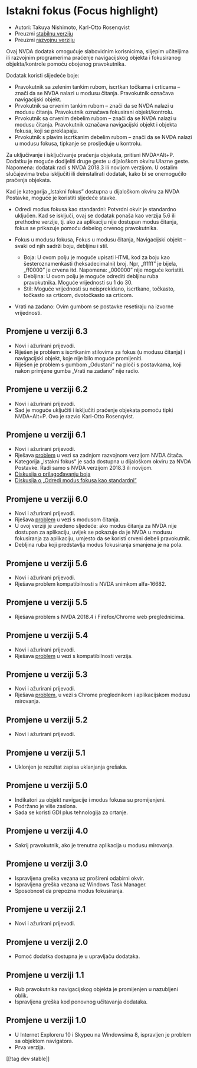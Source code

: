 # Istakni fokus (Focus highlight) #

* Autori: Takuya Nishimoto, Karl-Otto Rosenqvist
* Preuzmi [stabilnu verziju][2]
* Preuzmi [razvojnu verziju][1]

Ovaj NVDA dodatak omogućuje slabovidnim korisnicima, slijepim učiteljima ili
razvojnim programerima praćenje navigacijskog objekta i fokusiranog
objekta/kontrole pomoću obojenog pravokutnika.

Dodatak koristi slijedeće boje:

* Pravokutnik sa zelenim tankim rubom, iscrtkan točkama i crticama – znači
  da se NVDA nalazi u modusu čitanja. Pravokutnik označava navigacijski
  objekt.
* Prvokutnik sa crvenim tankim rubom – znači da se NVDA nalazi u modusu
  čitanja. Pravokutnik označava fokusirani objekt/kontrolu.
* Prvokutnik sa crvenim debelim rubom – znači da se NVDA nalazi u modusu
  čitanja. Pravokutnik označava navigacijski objekt i objekta fokusa, koji
  se preklapaju.
* Prvokutnik s plavim iscrtkanim debelim rubom – znači da se NVDA nalazi u
  modusu fokusa, tipkanje se prosljeđuje u kontrolu.

Za uključivanje i isključivanje praćenja objekata, pritisni
NVDA+Alt+P. Dodatku je moguće dodijeliti druge geste u dijaloškom okviru
Ulazne geste. Napomena: dodatak radi s NVDA 2018.3 ili novijom verzijom. U
ostalim slučajevima treba isključiti ili deinstalirati dodatak, kako bi se
onemogućilo praćenja objekata.

Kad je kategorija „Istakni fokus” dostupna u dijaloškom okviru za NVDA
Postavke, moguće je koristiti sljedeće stavke.

* Odredi modus fokusa kao standardni: Potvrdni okvir je standardno
  uključen. Kad se isključi, ovaj se dodatak ponaša kao verzija 5.6 ili
  prethodne verzije, tj. ako za aplikaciju nije dostupan modus čitanja,
  fokus se prikazuje pomoću debelog crvenog pravokutnika.
* Fokus u modusu fokusa, Fokus u modusu čitanja, Navigacijski objekt – svaki
  od njih sadrži boju, debljinu i stil.

    * Boja: U ovom polju je moguće upisati HTML kod za boju kao
      šesteroznamenkasti (heksadecimalni) broj. Npr, „ffffff” je bijela,
      „ff0000” je crvena itd. Napomena: „000000” nije moguće koristiti.
    * Debljina: U ovom polju je moguće odrediti debljinu ruba
      pravokutnika. Moguće vrijednosti su 1 do 30.
    * Stil: Moguće vrijednosti su neisprekidano, iscrtkano, točkasto,
      točkasto sa crticom, dvotočkasto sa crticom.

* Vrati na zadano: Ovim gumbom se postavke resetiraju na izvorne
  vrijednosti.

## Promjene u verziji 6.3 ##

* Novi i ažurirani prijevodi.
* Riješen je problem s iscrtkanim stilovima za fokus (u modusu čitanja) i
  navigacijski objekt, koje nije bilo moguće promijeniti.
* Riješen je problem s gumbom „Odustani” na ploči s postavkama, koji nakon
  primjene gumba „Vrati na zadano” nije radio.

## Promjene u verziji 6.2 ##

* Novi i ažurirani prijevodi.
* Sad je moguće uključiti i isključiti praćenje objekata pomoću tipki
  NVDA+Alt+P. Ovo je razvio Karl-Otto Rosenqvist.

## Promjene u verziji 6.1 ##

* Novi i ažurirani prijevodi.
* Rješava [problem](https://github.com/nvdajp/focusHighlight/issues/14) u
  vezi sa zadnjom razvojnom verzijom NVDA čitača.
* Kategorija „Istakni fokus” je sada dostupna u dijaloškom okviru za NVDA
  Postavke. Radi samo s NVDA verzijom 2018.3 ili novijom.
* [Diskusija o prilagođavanju
  boja](https://github.com/nvdajp/focusHighlight/issues/3)
* [Diskusija o „Odredi modus fokusa kao
  standardni”](https://github.com/nvdajp/focusHighlight/issues/13)

## Promjene u verziji 6.0 ##

* Novi i ažurirani prijevodi.
* Rješava [problem](https://github.com/nvdajp/focusHighlight/issues/13) u
  vezi s modusom čitanja.
* U ovoj verziji je uvedeno sljedeće: ako modus čitanja za NVDA nije
  dostupan za aplikaciju, uvijek se pokazuje da je NVDA u modusu fokusiranja
  za aplikaciju, umjesto da se koristi crveni debeli pravokutnik.
* Debljina ruba koji predstavlja modus fokusiranja smanjena je na pola.

## Promjene u verziji 5.6 ##

* Novi i ažurirani prijevodi.
* Rješava problem kompatibilnosti s NVDA snimkom alfa-16682.

## Promjene u verziji 5.5 ##

* Rješava problem s NVDA 2018.4 i Firefox/Chrome web preglednicima.

## Promjene u verziji 5.4 ##

* Novi i ažurirani prijevodi.
* Rješava [problem](https://github.com/nvdajp/focusHighlight/issues/11) u
  vezi s kompatibilnosti verzija.

## Promjene u verziji 5.3 ##

* Novi i ažurirani prijevodi.
* Rješava [problem](https://github.com/nvdajp/focusHighlight/issues/10), u
  vezi s Chrome preglednikom i aplikacijskom modusu mirovanja.

## Promjene u verziji 5.2 ##

* Novi i ažurirani prijevodi.

## Promjene u verziji 5.1 ##

* Uklonjen je rezultat zapisa uklanjanja grešaka.

## Promjene u verziji 5.0 ##

* Indikatori za objekt navigacije i modus fokusa su promijenjeni.
* Podržano je više zaslona.
* Sada se koristi GDI plus tehnologija za crtanje.

## Promjene u verziji 4.0 ##

* Sakrij pravokutnik, ako je trenutna aplikacija u modusu mirovanja.

## Promjene u verziji 3.0 ##

* Ispravljena greška vezana uz prošireni odabirni okvir.
* Ispravljena greška vezana uz Windows Task Manager.
* Sposobnost da prepozna modus fokusiranja.

## Promjene u verziji 2.1 ##

* Novi i ažurirani prijevodi.

## Promjene u verziji 2.0 ##

* Pomoć dodatka dostupna je u upravljaču dodataka.

## Promjene u verziji 1.1 ##

* Rub pravokutnika navigacijskog objekta je promijenjen u nazubljeni oblik.
* Ispravljena greška kod ponovnog učitavanja dodataka.

## Promjene u verziji 1.0 ##

* U Internet Exploreru 10 i Skypeu na Windowsima 8, ispravljen je problem sa
  objektom navigatora.
* Prva verzija.

[[!tag dev stable]]

[1]: https://addons.nvda-project.org/files/get.php?file=fh-dev

[2]: https://addons.nvda-project.org/files/get.php?file=fh
